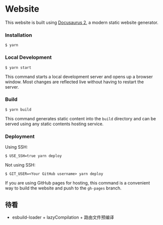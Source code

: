 # Website

This website is built using [Docusaurus 2](https://docusaurus.io/), a modern static website generator.

### Installation

```tsx
$ yarn
```

### Local Development

```tsx
$ yarn start
```

This command starts a local development server and opens up a browser window. Most changes are reflected live without having to restart the server.

### Build

```tsx
$ yarn build
```

This command generates static content into the `build` directory and can be served using any static contents hosting service.

### Deployment

Using SSH:

```tsx
$ USE_SSH=true yarn deploy
```

Not using SSH:

```tsx
$ GIT_USER=<Your GitHub username> yarn deploy
```

If you are using GitHub pages for hosting, this command is a convenient way to build the website and push to the `gh-pages` branch.

## 待看

- esbuild-loader + lazyCompilation + 路由文件预编译